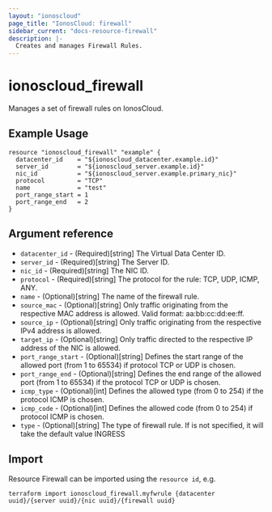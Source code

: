 ```yaml
---
layout: "ionoscloud"
page_title: "IonosCloud: firewall"
sidebar_current: "docs-resource-firewall"
description: |-
  Creates and manages Firewall Rules.
---
```


# ionoscloud\_firewall

Manages a set of firewall rules on IonosCloud.

## Example Usage

```hcl
resource "ionoscloud_firewall" "example" {
  datacenter_id    = "${ionoscloud_datacenter.example.id}"
  server_id        = "${ionoscloud_server.example.id}"
  nic_id           = "${ionoscloud_server.example.primary_nic}"
  protocol         = "TCP"
  name             = "test"
  port_range_start = 1
  port_range_end   = 2
}
```

## Argument reference

* `datacenter_id` - (Required)[string] The Virtual Data Center ID.
* `server_id` - (Required)[string] The Server ID.
* `nic_id` - (Required)[string] The NIC ID.
* `protocol` - (Required)[string] The protocol for the rule: TCP, UDP, ICMP, ANY.
* `name` - (Optional)[string] The name of the firewall rule.
* `source_mac` - (Optional)[string] Only traffic originating from the respective MAC address is allowed. Valid format: aa:bb:cc:dd:ee:ff.
* `source_ip` - (Optional)[string] Only traffic originating from the respective IPv4 address is allowed.
* `target_ip` - (Optional)[string] Only traffic directed to the respective IP address of the NIC is allowed.
* `port_range_start` - (Optional)[string] Defines the start range of the allowed port (from 1 to 65534) if protocol TCP or UDP is chosen.
* `port_range_end` - (Optional)[string] Defines the end range of the allowed port (from 1 to 65534) if the protocol TCP or UDP is chosen.
* `icmp_type` - (Optional)[int] Defines the allowed type (from 0 to 254) if the protocol ICMP is chosen.
* `icmp_code` - (Optional)[int] Defines the allowed code (from 0 to 254) if protocol ICMP is chosen.
* `type` - (Optional)[string] The type of firewall rule. If is not specified, it will take the default value INGRESS

## Import

Resource Firewall can be imported using the `resource id`, e.g.

```shell
terraform import ionoscloud_firewall.myfwrule {datacenter uuid}/{server uuid}/{nic uuid}/{firewall uuid}
```
